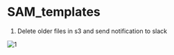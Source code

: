 # SAM_templates

1) Delete older files in s3 and send notification to slack

![1](https://user-images.githubusercontent.com/59678465/166715231-a01233c5-3789-4639-96d0-6322a0066cc7.jpg)
